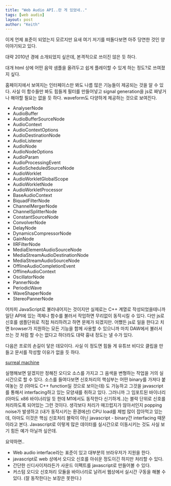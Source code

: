 ```yaml
---
title: "Web Audio API..란 게 있었네.."
tags: [web audio]
layout: post
author: "Keith"
---
```


이게 언제 표준이 되었는지 모르지만 요새 여기 저기를 떠돌다보면 아주 당연한 것인 양 이야기되고 있다. 

대략 2010년 경에 소개되었지 싶은데, 본격적으로 쓰이진 않은 듯 하다. 

대개 html 상에 어떤 음악 샘플을 올려두고 쉽게 플레이할 수 있게 하는 정도?로 쓰여졌지 싶다. 

홈페이지에서 보여지는 인터페이스만 봐도 나름 많은 기능들이 제공되는 것을 알 수 있다. 사실 이 함수들만 봐도 힘들게 필터를 만들어넣고 signal generation을 js로 짜넣거나 해야할 필요는 없을 듯 하다. waveform도 다양하게 제공하는 것으로 보여진다.

* AnalyserNode
* AudioBuffer
* AudioBufferSourceNode
* AudioContext
* AudioContextOptions
* AudioDestinationNode
* AudioListener
* AudioNode
* AudioNodeOptions
* AudioParam
* AudioProcessingEvent
* AudioScheduledSourceNode
* AudioWorklet
* AudioWorkletGlobalScope
* AudioWorkletNode
* AudioWorkletProcessor
* BaseAudioContext
* BiquadFilterNode
* ChannelMergerNode
* ChannelSplitterNode
* ConstantSourceNode
* ConvolverNode
* DelayNode
* DynamicsCompressorNode
* GainNode
* IIRFilterNode
* MediaElementAudioSourceNode
* MediaStreamAudioDestinationNode
* MediaStreamAudioSourceNode
* OfflineAudioCompletionEvent
* OfflineAudioContext
* OscillatorNode
* PannerNode
* PeriodicWave
* WaveShaperNode
* StereoPannerNode

어차피 JavaScript로 불러내어지는 것이지만 실제로는 C++ 계열로 작성되었을테니까 일단 API에 있는 객체나 함수를 불러서 작업하면 무리없이 동작시킬 수 있다. 다만 js로 신호를 샘플단위로 직접 처리하려고 하면 문제가 되겠지만. 어쨌든 js로 일을 한다고 치면 browser가 지원하는 모든 기능을 함께 사용할 수 있으니까 마치 DAW에서 불러서 쓰는 것 처럼 할 수는 없다고 하더라도 대략 흉내 정도는 낼 수가 있다.

다음은 프로의 손길이 닿은 데모이다. 사실 이 정도면 힘들 게 유튜브 비디오 클립을 만들고 문서를 작성할 이유가 없을 듯 하다. 

[surreal machine](https://www.surrealmachines.com/impact-demo/)

실행해보면 알겠지만 정해진 오디오 소스를 가지고 그 음색을 변형하는 작업을 거의 실시간으로 할 수 있다. 소스를 들여다보면 신호처리의 핵심부는 어떤 binary를 가져다 붙여놓는 것 (아마도 C++ function일 것으로 보이는데) 도 가능하고 그것을 javascript를 통해서 interfacing하고 있는 모양새를 취하고 있다. 그러니까 그 임포트된 바이너리(아마도 x86 바이너리일 듯 한데 M1에서도 동작한다 신기하게..)는 블락 단위로 신호를 처리하도록 되어있는 그런 것이다. 생각보다 처리가 매끄럽지가 않아서인지 popping noise가 발생하고 (내가 동작시키는 환경에선) CPU load를 제법 많이 잡아먹고 있는데, 아마도 이것은 핵심 신호처리 블락이 아닌 javascript - binary간 interfacing 때문이라고 본다. Javascript로 이렇게 많은 데이터를 실시간으로 이동시키는 것도 사실 보기 힘든 예가 아닐까 싶은데.

요약하면..
- Web audio interface라는 표준이 있고 대부분의 브라우저가 지원을 한다.
- javascript로 web 상에서 오디오 신호를 아쉬운 정도이긴 하지만 처리할 수 있다.
- 간단한 신디사이저라든가 사운드 이펙트를 javascript로 만들어볼 수 있다.
- 커스텀 오디오 신호처리 모듈을 바이너리로 날려서 웹상에서 실시간 구동을 해볼 수 있다. (잘 동작한다는 보장은 못한다.)
